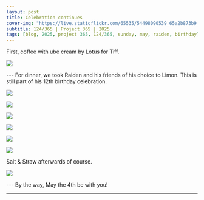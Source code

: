 ```yaml
---
layout: post
title: Celebration continues
cover-img: "https://live.staticflickr.com/65535/54498090539_65a2b873b9_h.jpg"
subtitle: 124/365 | Project 365 | 2025
tags: [blog, 2025, project 365, 124/365, sunday, may, raiden, birthday]
---
```

<style>
  .intro-header.big-img {
    background-position:center; 
  }
</style>
First, coffee with ube cream by Lotus for Tiff.
<p class="post-img-wrap">
  <img src="https://live.staticflickr.com/65535/54498118723_9b6c6fc29e_h.jpg">
</p>
---
For dinner, we took Raiden and his friends of his choice to Limon. This is still part of his 12th birthday celebration.
<p class="post-img-wrap">
  <img src="https://live.staticflickr.com/65535/54497902531_d15456f8b8_h.jpg">
</p>
<p class="post-img-wrap">
  <img src="https://live.staticflickr.com/65535/54496996377_cdb5249783_h.jpg">
</p>
<p class="post-img-wrap">
  <img src="https://live.staticflickr.com/65535/54498255170_070edee212_h.jpg">
</p>
<p class="post-img-wrap">
  <img src="https://live.staticflickr.com/65535/54497902261_6a1ef2783b_h.jpg">
</p>
<p class="post-img-wrap">
  <img src="https://live.staticflickr.com/65535/54498118993_a01671481b_h.jpg">
</p>
<p class="post-img-wrap">
  <img src="https://live.staticflickr.com/65535/54498090539_65a2b873b9_h.jpg">
</p>
Salt & Straw afterwards of course.
<p class="post-img-wrap">
  <img src="https://live.staticflickr.com/65535/54498163593_b68b84f0f4_h.jpg">
</p>
---
By the way, May the 4th be with you!

---
